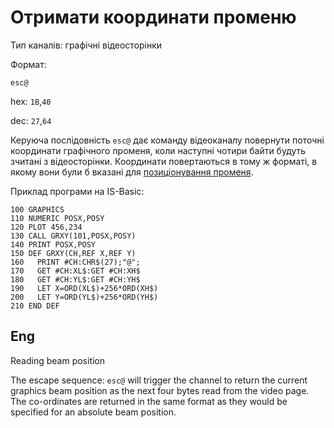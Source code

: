 # Отримати координати променю

Тип каналів: графічні відеосторінки

Формат: 

`esc@`

hex: `1B`,`40`

dec: `27`,`64`

Керуюча послідовність `esc@` дає команду відеоканалу повернути поточні координати графічного променя, коли наступні чотири байти будуть зчитані з відеосторінки. Координати повертаються в тому ж форматі, в якому вони були б вказані для [позиціонування променя](esc-seq/1b41-video-graph.md).

Приклад програми на IS-Basic:

```
100 GRAPHICS  
110 NUMERIC POSX,POSY  
120 PLOT 456,234  
130 CALL GRXY(101,POSX,POSY)  
140 PRINT POSX,POSY  
150 DEF GRXY(CH,REF X,REF Y)  
160   PRINT #CH:CHR$(27);"@";  
170   GET #CH:XL$:GET #CH:XH$  
180   GET #CH:YL$:GET #CH:YH$  
190   LET X=ORD(XL$)+256*ORD(XH$)  
200   LET Y=ORD(YL$)+256*ORD(YH$)  
210 END DEF
```

## Eng
Reading beam position

The escape sequence: `esc@` will trigger the channel to return the current graphics beam position as the next four bytes read from the video page. The co-ordinates are returned in the same format as they would be specified for an absolute beam position.